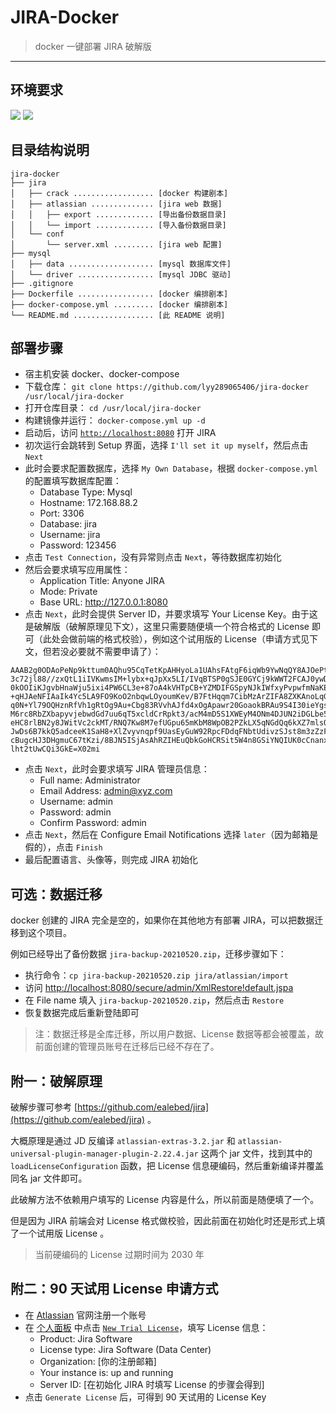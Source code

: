 # JIRA-Docker

> docker 一键部署 JIRA 破解版

------


## 环境要求

![](https://img.shields.io/badge/Platform-Linux%20amd64-brightgreen.svg) ![](https://img.shields.io/badge/Platform-Windows%20x64-brightgreen.svg)


## 目录结构说明

```
jira-docker
├── jira
│   ├── crack .................. [docker 构建剧本]
│   ├── atlassian .............. [jira web 数据]
│   │   ├── export ............. [导出备份数据目录]
│   │   └── import ............. [导入备份数据目录]
│   └── conf
│       └── server.xml ......... [jira web 配置]
├── mysql
│   ├── data ................... [mysql 数据库文件]
│   └── driver ................. [mysql JDBC 驱动]
├── .gitignore
├── Dockerfile ................. [docker 编排剧本]
├── docker-compose.yml ......... [docker 编排剧本]
└── README.md .................. [此 README 说明]
```

## 部署步骤

- 宿主机安装 docker、docker-compose
- 下载仓库： `git clone https://github.com/lyy289065406/jira-docker /usr/local/jira-docker`
- 打开仓库目录： `cd /usr/local/jira-docker`
- 构建镜像并运行： `docker-compose.yml up -d`
- 启动后，访问 [`http://localhost:8080`](http://localhost:8080) 打开 JIRA
- 初次运行会跳转到 Setup 界面，选择 `I'll set it up myself`，然后点击 `Next`
- 此时会要求配置数据库，选择 `My Own Database`，根据 `docker-compose.yml` 的配置填写数据库配置：
  - Database Type:  Mysql
  - Hostname:       172.168.88.2
  - Port:           3306
  - Database:       jira
  - Username:       jira
  - Password:       123456
- 点击 `Test Connection`，没有异常则点击 `Next`，等待数据库初始化
- 然后会要求填写应用属性：
  - Application Title:  Anyone JIRA
  - Mode:               Private
  - Base URL:           http://127.0.0.1:8080
- 点击 `Next`，此时会提供 Server ID，并要求填写 Your License Key。由于这是破解版（破解原理见下文），这里只需要随便填一个符合格式的 License 即可（此处会做前端的格式校验），例如这个试用版的 License（申请方式见下文，但若没必要就不需要申请了）：

```
AAAB2g0ODAoPeNp9kttum0AQhu95CqTetKpAHHyoLa1UAhsFAtgF6iqWb9YwNqQY8AJOePtysuwGx
3c72jl88//zxQtL1iIVKwmsIM+lybx+qJpXx5LI/IVqBTSP0gSJE0GYCj9kWWT2FCAJ0ywDypuRD
0kOOIiKJgvbHnaWju5ixi4PW6CL3e+87oA4kVHTpCB+YZMDIFGSpyNJkIWfxyPvpwfmNaKEH5QsS
+qHJAeNFIAaIk4Yc5LA9FO9KoO2nbqwLOyoumKev/B7FtHqqm7CibMzArZIFA8ZXKAnoLqGHtauw
q0N+Yl79OQHznRfVh1gRtOg9Au+Cbg83RVvhAJfd4xOgApawr20GoaokBRAu9S4I30ieYgs9U19x
M6rc8RbZXbapyvjebwdGd7uu6qT5xcldCrRpkt3/acM4mD5S1XWEyM4ONm4DJUN2iDGLbe5T6Os9
eHC8rlBN2y8JWitVc2ckMT/RNQ7Kw8M7efUGpu65mKbM8WpOB2PZkLX5qNGdQq6kXZ7mlsQ2lTuS
JwDs6B7kkQ5adceeK1SaH8+XlZvyvnqpf9UasEyGuW92RpcFDdqFNbtUdivzSJst8m3zZzFJxKX7
cBugcHJ3DHgmuC67tKzi/8BJN5ISjAsAhRZIHEuQbkGoHCRSit5W4n8GSiYNQIUK0cCnanxR3KFT
lht2tUwCQi3GkE=X02mi
```

- 点击 `Next`，此时会要求填写 JIRA 管理员信息：
  - Full name:         Administrator
  - Email Address:     admin@xyz.com
  - Username:          admin
  - Password:          admin
  - Confirm Password:  admin
- 点击 `Next`，然后在 Configure Email Notifications 选择 `later`（因为邮箱是假的），点击 `Finish`
- 最后配置语言、头像等，则完成 JIRA 初始化


## 可选：数据迁移

docker 创建的 JIRA 完全是空的，如果你在其他地方有部署 JIRA，可以把数据迁移到这个项目。

例如已经导出了备份数据 `jira-backup-20210520.zip`，迁移步骤如下：

- 执行命令：`cp jira-backup-20210520.zip jira/atlassian/import`
- 访问 [http://localhost:8080/secure/admin/XmlRestore!default.jspa](http://localhost:8080/secure/admin/XmlRestore!default.jspa)
- 在 File name 填入 `jira-backup-20210520.zip`，然后点击 `Restore`
- 恢复数据完成后重新登陆即可

> 注：数据迁移是全库迁移，所以用户数据、License 数据等都会被覆盖，故前面创建的管理员账号在迁移后已经不存在了。


## 附一：破解原理

破解步骤可参考 [https://github.com/ealebed/jira](https://github.com/ealebed/jira) 。

大概原理是通过 JD 反编译 `atlassian-extras-3.2.jar` 和 `atlassian-universal-plugin-manager-plugin-2.22.4.jar` 这两个 jar 文件，找到其中的 `loadLicenseConfiguration` 函数，把 License 信息硬编码，然后重新编译并覆盖同名 jar 文件即可。

此破解方法不依赖用户填写的 License 内容是什么，所以前面是随便填了一个。

但是因为 JIRA 前端会对 License 格式做校验，因此前面在初始化时还是形式上填了一个试用版 License 。

> 当前硬编码的 License 过期时间为 2030 年


## 附二：90 天试用 License 申请方式

- 在 [Atlassian](https://www.atlassian.com/) 官网注册一个账号
- 在 [个人面板](https://my.atlassian.com/product) 中点击 [`New Trial License`](https://my.atlassian.com/license/evaluation)，填写 License 信息：
  - Product:           Jira Software
  - License type:      Jira Software (Data Center)
  - Organization:      [你的注册邮箱]
  - Your instance is:  up and running
  - Server ID:         [在初始化 JIRA 时填写 License 的步骤会得到]
- 点击 `Generate License` 后，可得到 90 天试用的 License Key
